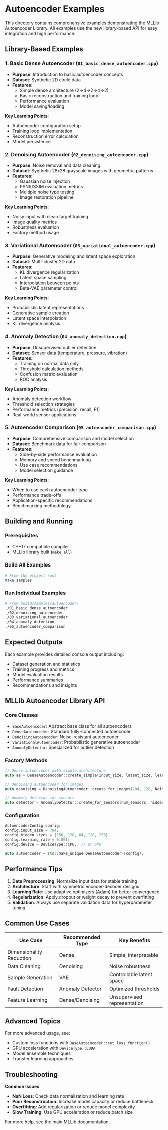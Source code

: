 # Autoencoder Examples

This directory contains comprehensive examples demonstrating the MLLib Autoencoder Library. All examples use the new library-based API for easy integration and high performance.

## Library-Based Examples

### 1. Basic Dense Autoencoder (`01_basic_dense_autoencoder.cpp`)
- **Purpose**: Introduction to basic autoencoder concepts
- **Dataset**: Synthetic 2D circle data
- **Features**:
  - Simple dense architecture (2→4→2→4→2)
  - Basic reconstruction and training loop
  - Performance evaluation
  - Model saving/loading

**Key Learning Points**:
- Autoencoder configuration setup
- Training loop implementation
- Reconstruction error calculation
- Model persistence

### 2. Denoising Autoencoder (`02_denoising_autoencoder.cpp`)
- **Purpose**: Noise removal and data cleaning
- **Dataset**: Synthetic 28x28 grayscale images with geometric patterns
- **Features**:
  - Gaussian noise injection
  - PSNR/SSIM evaluation metrics
  - Multiple noise type testing
  - Image restoration pipeline

**Key Learning Points**:
- Noisy input with clean target training
- Image quality metrics
- Robustness evaluation
- Factory method usage

### 3. Variational Autoencoder (`03_variational_autoencoder.cpp`)
- **Purpose**: Generative modeling and latent space exploration
- **Dataset**: Multi-cluster 2D data
- **Features**:
  - KL divergence regularization
  - Latent space sampling
  - Interpolation between points
  - Beta-VAE parameter control

**Key Learning Points**:
- Probabilistic latent representations
- Generative sample creation
- Latent space interpolation
- KL divergence analysis

### 4. Anomaly Detection (`04_anomaly_detection.cpp`)
- **Purpose**: Unsupervised outlier detection
- **Dataset**: Sensor data (temperature, pressure, vibration)
- **Features**:
  - Training on normal data only
  - Threshold calculation methods
  - Confusion matrix evaluation
  - ROC analysis

**Key Learning Points**:
- Anomaly detection workflow
- Threshold selection strategies
- Performance metrics (precision, recall, F1)
- Real-world sensor applications

### 5. Autoencoder Comparison (`05_autoencoder_comparison.cpp`)
- **Purpose**: Comprehensive comparison and model selection
- **Dataset**: Benchmark data for fair comparison
- **Features**:
  - Side-by-side performance evaluation
  - Memory and speed benchmarking
  - Use case recommendations
  - Model selection guidance

**Key Learning Points**:
- When to use each autoencoder type
- Performance trade-offs
- Application-specific recommendations
- Benchmarking methodology

## Building and Running

### Prerequisites
- C++17 compatible compiler
- MLLib library built (`make all`)

### Build All Examples
```bash
# From the project root
make samples
```

### Run Individual Examples
```bash
# From build/samples/autoencoder/
./01_basic_dense_autoencoder
./02_denoising_autoencoder
./03_variational_autoencoder
./04_anomaly_detection
./05_autoencoder_comparison
```

## Expected Outputs

Each example provides detailed console output including:
- Dataset generation and statistics
- Training progress and metrics
- Model evaluation results
- Performance summaries
- Recommendations and insights

## MLLib Autoencoder Library API

### Core Classes
- `BaseAutoencoder`: Abstract base class for all autoencoders
- `DenseAutoencoder`: Standard fully-connected autoencoder
- `DenoisingAutoencoder`: Noise-resistant autoencoder
- `VariationalAutoencoder`: Probabilistic generative autoencoder
- `AnomalyDetector`: Specialized for outlier detection

### Factory Methods
```cpp
// Dense autoencoder with simple architecture
auto ae = DenseAutoencoder::create_simple(input_size, latent_size, learning_rate);

// Denoising autoencoder for images
auto denoising = DenoisingAutoencoder::create_for_images(784, 128, NoiseType::GAUSSIAN, 0.2);

// Anomaly detector for sensors
auto detector = AnomalyDetector::create_for_sensors(num_sensors, hidden_size);
```

### Configuration
```cpp
AutoencoderConfig config;
config.input_size = 784;
config.hidden_sizes = {256, 128, 64, 128, 256};
config.learning_rate = 0.001;
config.device = DeviceType::CPU;  // or GPU

auto autoencoder = std::make_unique<DenseAutoencoder>(config);
```

## Performance Tips

1. **Data Preprocessing**: Normalize input data for stable training
2. **Architecture**: Start with symmetric encoder-decoder designs
3. **Learning Rate**: Use adaptive optimizers (Adam) for better convergence
4. **Regularization**: Apply dropout or weight decay to prevent overfitting
5. **Validation**: Always use separate validation data for hyperparameter tuning

## Common Use Cases

| Use Case | Recommended Type | Key Benefits |
|----------|-----------------|--------------|
| Dimensionality Reduction | Dense | Simple, interpretable |
| Data Cleaning | Denoising | Noise robustness |
| Sample Generation | VAE | Controllable latent space |
| Fault Detection | Anomaly Detector | Optimized thresholds |
| Feature Learning | Dense/Denoising | Unsupervised representation |

## Advanced Topics

For more advanced usage, see:
- Custom loss functions with `BaseAutoencoder::set_loss_function()`
- GPU acceleration with `DeviceType::CUDA`
- Model ensemble techniques
- Transfer learning approaches

## Troubleshooting

**Common Issues**:
- **NaN Loss**: Check data normalization and learning rate
- **Poor Reconstruction**: Increase model capacity or reduce bottleneck
- **Overfitting**: Add regularization or reduce model complexity
- **Slow Training**: Use GPU acceleration or reduce batch size

For more help, see the main MLLib documentation.
